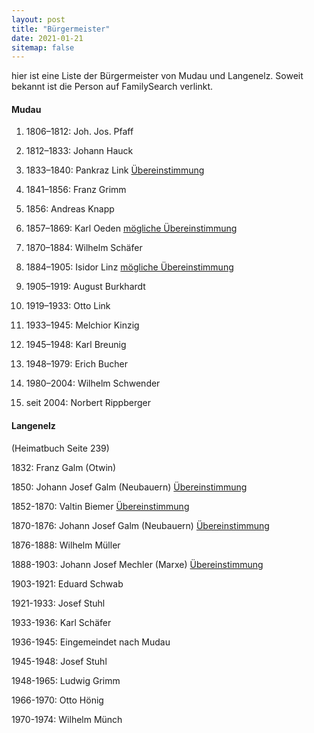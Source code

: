 ```yaml
---
layout: post
title: "Bürgermeister"
date: 2021-01-21
sitemap: false
---
```



hier ist eine Liste der Bürgermeister von Mudau und Langenelz. Soweit bekannt ist die Person auf FamilySearch verlinkt.


#### Mudau

1. 1806–1812: Joh. Jos. Pfaff

2. 1812–1833: Johann Hauck

3. 1833–1840: Pankraz Link [Übereinstimmung](https://www.familysearch.org/tree/person/details/LLHP-TJL)

4. 1841–1856: Franz Grimm

5. 1856: Andreas Knapp

6. 1857–1869: Karl Oeden [mögliche Übereinstimmung](https://www.familysearch.org/tree/person/details/LLCT-MRS)

7. 1870–1884: Wilhelm Schäfer

8. 1884–1905: Isidor Linz [mögliche Übereinstimmung](https://www.familysearch.org/tree/person/details/LT6Y-G29)

9. 1905–1919: August Burkhardt

10. 1919–1933: Otto Link

11. 1933–1945: Melchior Kinzig

12. 1945–1948: Karl Breunig

13. 1948–1979: Erich Bucher

14. 1980–2004: Wilhelm Schwender

15. seit 2004: Norbert Rippberger

    

#### Langenelz 

(Heimatbuch Seite 239)

1832: Franz Galm (Otwin)

1850:  Johann Josef Galm (Neubauern) [Übereinstimmung](https://www.familysearch.org/tree/person/details/LVN5-MSZ)

1852-1870: Valtin Biemer [Übereinstimmung](https://www.familysearch.org/tree/person/details/LVNK-WRK)

1870-1876: Johann Josef Galm (Neubauern) [Übereinstimmung](https://www.familysearch.org/tree/person/details/LVN5-MSZ)

1876-1888: Wilhelm Müller

1888-1903: Johann Josef Mechler (Marxe) [Übereinstimmung](https://www.familysearch.org/tree/person/details/LVKC-LYX)

1903-1921: Eduard Schwab

1921-1933: Josef Stuhl

1933-1936: Karl Schäfer

1936-1945: Eingemeindet nach Mudau

1945-1948: Josef Stuhl

1948-1965: Ludwig Grimm

1966-1970: Otto Hönig

1970-1974: Wilhelm Münch